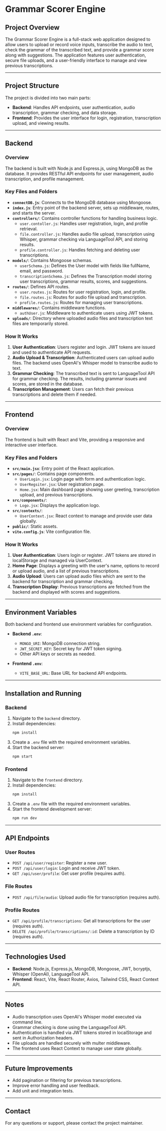 # Grammar Scorer Engine

## Project Overview

The Grammar Scorer Engine is a full-stack web application designed to allow users to upload or record voice inputs, transcribe the audio to text, check the grammar of the transcribed text, and provide a grammar score along with suggestions. The application features user authentication, secure file uploads, and a user-friendly interface to manage and view previous transcriptions.

---

## Project Structure

The project is divided into two main parts:

- **Backend**: Handles API endpoints, user authentication, audio transcription, grammar checking, and data storage.
- **Frontend**: Provides the user interface for login, registration, transcription upload, and viewing results.

---

## Backend

### Overview

The backend is built with Node.js and Express.js, using MongoDB as the database. It provides RESTful API endpoints for user management, audio transcription, and profile management.

### Key Files and Folders

- **`connectDB.js`**: Connects to the MongoDB database using Mongoose.
- **`index.js`**: Entry point of the backend server, sets up middleware, routes, and starts the server.
- **`controllers/`**: Contains controller functions for handling business logic.
  - `user.contoller.js`: Handles user registration, login, and profile retrieval.
  - `file.controller.js`: Handles audio file upload, transcription using Whisper, grammar checking via LanguageTool API, and storing results.
  - `profile.controller.js`: Handles fetching and deleting user transcriptions.
- **`models/`**: Contains Mongoose schemas.
  - `userSchema.js`: Defines the User model with fields like fullName, email, and password.
  - `transcriptionSchema.js`: Defines the Transcription model storing user transcriptions, grammar results, scores, and suggestions.
- **`routes/`**: Defines API routes.
  - `user.routes.js`: Routes for user registration, login, and profile.
  - `file.routes.js`: Routes for audio file upload and transcription.
  - `profile.routes.js`: Routes for managing user transcriptions.
- **`middlewares/`**: Contains middleware functions.
  - `authUser.js`: Middleware to authenticate users using JWT tokens.
- **`uploads/`**: Directory where uploaded audio files and transcription text files are temporarily stored.

### How It Works

1. **User Authentication**: Users register and login. JWT tokens are issued and used to authenticate API requests.
2. **Audio Upload & Transcription**: Authenticated users can upload audio files. The backend uses OpenAI's Whisper model to transcribe audio to text.
3. **Grammar Checking**: The transcribed text is sent to LanguageTool API for grammar checking. The results, including grammar issues and scores, are stored in the database.
4. **Transcription Management**: Users can fetch their previous transcriptions and delete them if needed.

---

## Frontend

### Overview

The frontend is built with React and Vite, providing a responsive and interactive user interface.

### Key Files and Folders

- **`src/main.jsx`**: Entry point of the React application.
- **`src/pages/`**: Contains page components.
  - `UserLogin.jsx`: Login page with form and authentication logic.
  - `UserRegsiter.jsx`: User registration page.
  - `Home.jsx`: Main dashboard page showing user greeting, transcription upload, and previous transcriptions.
- **`src/components/`**:
  - `Logo.jsx`: Displays the application logo.
- **`src/contexts/`**:
  - `UserContext.jsx`: React context to manage and provide user data globally.
- **`public/`**: Static assets.
- **`vite.config.js`**: Vite configuration file.

### How It Works

1. **User Authentication**: Users login or register. JWT tokens are stored in localStorage and managed via UserContext.
2. **Home Page**: Displays a greeting with the user's name, options to record or upload audio, and a list of previous transcriptions.
3. **Audio Upload**: Users can upload audio files which are sent to the backend for transcription and grammar checking.
4. **Transcription Display**: Previous transcriptions are fetched from the backend and displayed with scores and suggestions.

---

## Environment Variables

Both backend and frontend use environment variables for configuration.

- **Backend `.env`**:
  - `MONGO_URI`: MongoDB connection string.
  - `JWT_SECRET_KEY`: Secret key for JWT token signing.
  - Other API keys or secrets as needed.

- **Frontend `.env`**:
  - `VITE_BASE_URL`: Base URL for backend API endpoints.

---

## Installation and Running

### Backend

1. Navigate to the `backend` directory.
2. Install dependencies:
   ```bash
   npm install
   ```
3. Create a `.env` file with the required environment variables.
4. Start the backend server:
   ```bash
   npm start
   ```

### Frontend

1. Navigate to the `frontend` directory.
2. Install dependencies:
   ```bash
   npm install
   ```
3. Create a `.env` file with the required environment variables.
4. Start the frontend development server:
   ```bash
   npm run dev
   ```

---

## API Endpoints

### User Routes

- `POST /api/user/register`: Register a new user.
- `POST /api/user/login`: Login and receive JWT token.
- `GET /api/user/profile`: Get user profile (requires auth).

### File Routes

- `POST /api/file/audio`: Upload audio file for transcription (requires auth).

### Profile Routes

- `GET /api/profile/transcriptions`: Get all transcriptions for the user (requires auth).
- `DELETE /api/profile/transcriptions/:id`: Delete a transcription by ID (requires auth).

---

## Technologies Used

- **Backend**: Node.js, Express.js, MongoDB, Mongoose, JWT, bcryptjs, Whisper (OpenAI), LanguageTool API.
- **Frontend**: React, Vite, React Router, Axios, Tailwind CSS, React Context API.

---

## Notes

- Audio transcription uses OpenAI's Whisper model executed via command line.
- Grammar checking is done using the LanguageTool API.
- Authentication is handled via JWT tokens stored in localStorage and sent in Authorization headers.
- File uploads are handled securely with multer middleware.
- The frontend uses React Context to manage user state globally.

---

## Future Improvements

- Add pagination or filtering for previous transcriptions.
- Improve error handling and user feedback.
- Add unit and integration tests.

---

## Contact

For any questions or support, please contact the project maintainer.
